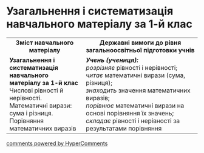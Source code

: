 <div id="hypercomments_widget" class="js-hypercomments-widget invisible"></div>

# Узагальнення і систематизація навчального матеріалу за 1-й клас
<table>
  <tr>
    <td width="40%" align="center"><b>Зміст навчального матеріалу<b></td>
    <td width="60%" align="center"><b>Державні вимоги до рівня загальноосвітньої підготовки учнів</b></td>
  </tr>
  <tr>
    <td width="40%" style="vertical-align:top !important;"><b>Узагальнення і систематизація навчального матеріалу за
1-й клас</b><br>
Числові рівності й нерівності.<br>
Математичні вирази: сума і різниця.<br>
Порівняння математичних виразів<br></td>
    <td width="60%" style="vertical-align:top !important;"><i><b>Учень (учениця):</b></i><br>
<i>розрізняє</i> рівності і нерівності;<br>
<i>читає</i> математичні вирази (сума, різниця);<br>
<i>знаходить</i> значення математичних виразів;<br>
<i>порівнює</i> математичні вирази на основі порівняння їх значень;<br>
<i>складає</i> рівності і нерівності за результатами порівняння<br></td>
  </tr>
</table>

<div class="js-hypercomments-container">
    <a href="http://hypercomments.com" class="hc-link" title="comments widget">comments powered by HyperComments</a>
</div>